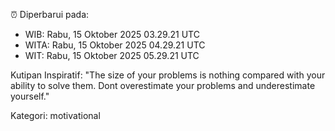 ⏰ Diperbarui pada:
- WIB: Rabu, 15 Oktober 2025 03.29.21 UTC
- WITA: Rabu, 15 Oktober 2025 04.29.21 UTC
- WIT: Rabu, 15 Oktober 2025 05.29.21 UTC

Kutipan Inspiratif:
"The size of your problems is nothing compared with your ability to solve them. Dont overestimate your problems and underestimate yourself."


Kategori: motivational

